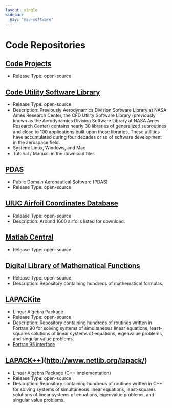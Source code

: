 ```yaml
---
layout: single
sidebar:
  nav: "nav-software"
---
```


# Code Repositories


## [Code Projects](https://code.nasa.gov/)
* Release Type: open-source


## [Code Utility Software Library](https://sourceforge.net/projects/cfdutilities/)
* Release Type: open-source
* Description: Previously Aerodynamics Division Software Library at NASA Ames Research Center, the CFD Utility Software Library (previously known as the Aerodynamics Division Software Library at NASA Ames Research Center) contains nearly 30 libraries of generalized subroutines and close to 100 applications built upon those libraries. These utilities have accumulated during four decades or so of software development in the aerospace field.
* System: Linux, Windows, and Mac
* Tutorial / Manual: in the download files


## [PDAS](http://www.pdas.com/contents16.html)
* Public Domain Aeronautical Software (PDAS)
* Release Type: open-source


## [UIUC Airfoil Coordinates Database](https://m-selig.ae.illinois.edu/ads/coord_database.html)
* Release Type: open-source
* Description: Around 1600 airfoils listed for download.


## [Matlab Central](https://www.mathworks.com/matlabcentral/fileexchange/)
* Release Type: open-source


## [Digital Library of Mathematical Functions](https://dlmf.nist.gov/)
* Release Type: open-source
* Description: Repository containing hundreds of mathematical formulas.


## [LAPACK](http://www.netlib.org/lapack/)[i](http://www.netlib.org/lapack/)[te](http://www.netlib.org/lapack/)
* Linear Algebra Package
* Release Type: open-source
* Description: Repository containing hundreds of routines written in Fortran 90 for solving systems of simultaneous linear equations, least-squares solutions of linear systems of equations, eigenvalue problems, and singular value problems.
* [Fortran 95 interface](http://www.netlib.org/lapack95/)


## [LAPACK++](http://www.netlib.org/lapack++/)](http://www.netlib.org/lapack/)
* Linear Algebra Package (C++ implementation)
* Release Type: open-source
* Description: Repository containing hundreds of routines written in C++ for solving systems of simultaneous linear equations, least-squares solutions of linear systems of equations, eigenvalue problems, and singular value problems.

